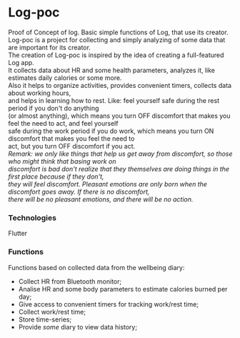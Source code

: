 # Log-poc
Proof of Concept of log. Basic simple functions of Log, that use its creator.<br>
Log-poc is a project for collecting and simply analyzing of some data that are important for its creator.<br>
The creation of Log-poc is inspired by the idea of creating a full-featured Log app.<br>
It collects data about HR and some health parameters, analyzes it, like estimates daily calories or some more.<br>
Also it helps to organize activities, provides convenient timers, collects data about working hours,<br>
and helps in learning how to rest. Like: feel yourself safe during the rest period if you don't do anything<br>
(or almost anything), which means you turn OFF discomfort that makes you feel the need to act, and feel yourself <br>
safe during the work period if you do work, which means you turn ON discomfort that makes you feel the need to <br>
act, but you turn OFF discomfort if you act. <br>
*Remark: we only like things that help us get away from discomfort, so those who might think that basing work on <br>
discomfort is bad don't realize that they themselves are doing things in the first place because if they don't, <br>
they will feel discomfort. Pleasant emotions are only born when the discomfort goes away. If there is no discomfort, <br>
there will be no pleasant emotions, and there will be no action.<br>*

### Technologies
Flutter

### Functions
Functions based on collected data from the wellbeing diary:<br>
- Collect HR from Bluetooth monitor;
- Analise HR and some body parameters to estimate calories burned per day;
- Give access to convenient timers for tracking work/rest time;
- Collect work/rest time;
- Store time-series;
- Provide *some* diary to view data history;
